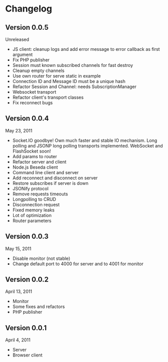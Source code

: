 Changelog
======

Version 0.0.5
---
Unreleased

* JS client: cleanup logs and add error message to error callback as first argument
* Fix PHP publisher
* Session must known subscribed channels for fast destroy
* Cleanup empty channels
* Use own router for serve static in example
* Connection ID and Message ID must be a unique hash
* Refactor Session and Channel: needs SubscriptionManager
* Websocket transport
* Refactor client's transport classes
* Fix reconnect bugs


Version 0.0.4
---
May 23, 2011

* Socket.IO goodbye! Own much faster and stable IO mechanism.
  Long polling and JSONP long polling transports implemented. WebSocket and FlashSocket soon!
* Add params to router
* Refactor server and client
* Node.js Beseda client
* Command line client and server
* Add reconnect and disconnect on server
* Restore subscribes if server is down
* JSONify protocol
* Remove requests timeouts
* Longpolling to CRUD
* Disconnection request
* Fixed memory leaks
* Lot of optimization
* Router parameters

Version 0.0.3
---
May 15, 2011

* Disable monitor (not stable)
* Change default port to 4000 for server and to 4001 for monitor

Version 0.0.2
---
April 13, 2011

* Monitor
* Some fixes and refactors
* PHP publisher

Version 0.0.1
---
April 4, 2011

* Server
* Browser client